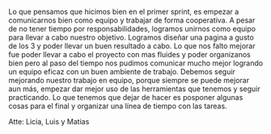 Lo que pensamos que hicimos bien en el primer sprint, es empezar a comunicarnos bien como equipo y trabajar de forma cooperativa. 
A pesar de no tener tiempo por responsabilidades, logramos unirnos como equipo para llevar a cabo nuestro objetivo. Logramos diseñar
una pagina a gusto de los 3 y poder llevar un buen resultado a cabo. Lo que nos falto mejorar fue poder llevar a cabo el proyecto con mas
fluides y poder organizanos bien pero al paso del tiempo nos pudimos comunicar mucho mejor logrando un equipo eficaz con un buen 
ambiente de trabajo.
Debemos seguir mejorando nuestro trabajo en equipo, porque siempre se puede mejorar aun más, empezar dar mejor uso de las herramientas
que tenemos y seguir practicando. Lo que tenemos que dejar de hacer es posponer algunas cosas para el final y organizar una línea de
tiempo con las tareas.

Atte: Licia, Luis y Matias
